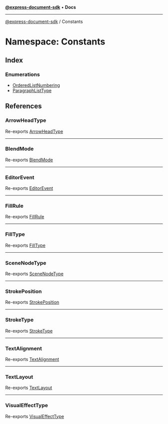 [**@express-document-sdk**](../../overview.md) • **Docs**

---

[@express-document-sdk](../../overview.md) / Constants

# Namespace: Constants

## Index

### Enumerations

- [OrderedListNumbering](enumerations/OrderedListNumbering.md)
- [ParagraphListType](enumerations/ParagraphListType.md)

## References

### ArrowHeadType

Re-exports [ArrowHeadType](../../enumerations/ArrowHeadType.md)

---

### BlendMode

Re-exports [BlendMode](../../enumerations/BlendMode.md)

---

### EditorEvent

Re-exports [EditorEvent](../../enumerations/EditorEvent.md)

---

### FillRule

Re-exports [FillRule](../../enumerations/FillRule.md)

---

### FillType

Re-exports [FillType](../../enumerations/FillType.md)

---

### SceneNodeType

Re-exports [SceneNodeType](../../enumerations/SceneNodeType.md)

---

### StrokePosition

Re-exports [StrokePosition](../../enumerations/StrokePosition.md)

---

### StrokeType

Re-exports [StrokeType](../../enumerations/StrokeType.md)

---

### TextAlignment

Re-exports [TextAlignment](../../enumerations/TextAlignment.md)

---

### TextLayout

Re-exports [TextLayout](../../enumerations/TextLayout.md)

---

### VisualEffectType

Re-exports [VisualEffectType](../../enumerations/VisualEffectType.md)
